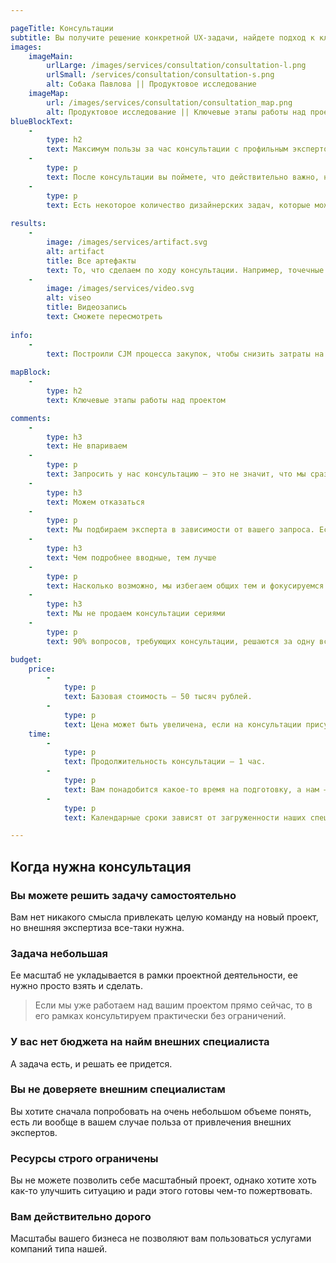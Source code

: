 ```yaml
---

pageTitle: Консультации
subtitle: Вы получите решение конкретной UX-задачи, найдете подход к ключевой проблеме или сфокусируетесь на самом важном с точки зрения интерфейса.
images:
    imageMain:
        urlLarge: /images/services/consultation/consultation-l.png 
        urlSmall: /services/consultation/consultation-s.png
        alt: Собака Павлова || Продуктовое исследование
    imageMap:
        url: /images/services/consultation/consultation_map.png
        alt: Продуктовое исследование || Ключевые этапы работы над проектом
blueBlockText:
    -
        type: h2
        text: Максимум пользы за час консультации с профильным экспертом
    -
        type: p
        text: После консультации вы поймете, что действительно важно, на чем стоит сфокусироваться, а какие затраты не принесут вам желаемого эффекта.
    -
        type: p
        text: Есть некоторое количество дизайнерских задач, которые можно решить в рамках одной консультации, без необходимости организовывать целый проект.
    
results:
    -
        image: /images/services/artifact.svg
        alt: artifact
        title: Все артефакты
        text: То, что сделаем по ходу консультации. Например, точечные комментарии к вашему интерфейсу, наброски в Миро, план действий для самостоятельного решения задачи
    -
        image: /images/services/video.svg
        alt: viseo
        title: Видеозапись
        text: Сможете пересмотреть
                                             
info: 
    -
        text: Построили CJM процесса закупок, чтобы снизить затраты на их проведение.
        
mapBlock:
    -
        type: h2
        text: Ключевые этапы работы над проектом

comments:
    -
        type: h3
        text: Не впариваем
    -
        type: p
        text: Запросить у нас консультацию — это не значит, что мы сразу начнет ее активно продавать. Мы не оказываем консультации по всему многообразию тем и прекрасно понимаем зоны своей некомпетенции.
    -
        type: h3
        text: Можем отказаться
    -
        type: p
        text: Мы подбираем эксперта в зависимости от вашего запроса. Если у нас нет подходящего консультанта, то мы попросту откажемся.
    -
        type: h3
        text: Чем подробнее вводные, тем лучше
    -
        type: p
        text: Насколько возможно, мы избегаем общих тем и фокусируемся на конкретной частной задаче. Поэтому чем подробнее вы опишете задачу или проблему перед консультацией, тем лучше.
    -
        type: h3
        text: Мы не продаем консультации сериями
    -
        type: p
        text: 90% вопросов, требующих консультации, решаются за одну встречу.

budget:
    price:
        -
            type: p
            text: Базовая стоимость — 50 тысяч рублей.
        -
            type: p
            text: Цена может быть увеличена, если на консультации присутствует более одного участника с вашей стороны, а также есть особые запросы по формату и содержанию.
    time:
        -
            type: p
            text: Продолжительность консультации — 1 час.
        -
            type: p
            text: Вам понадобится какое-то время на подготовку, а нам — 2-3 дня на фиксацию итогов.
        -
            type: p
            text: Календарные сроки зависят от загруженности наших специалистов и вашего расписания.

---
```


## Когда нужна консультация

### Вы можете решить задачу самостоятельно

Вам нет никакого смысла привлекать целую команду на новый проект, но внешняя экспертиза все-таки нужна.

### Задача небольшая

Ее масштаб не укладывается в рамки проектной деятельности, ее нужно просто взять и сделать.

> Если мы уже работаем над вашим проектом прямо сейчас, то в его рамках консультируем практически без ограничений.

### У вас нет бюджета на найм внешних специалиста

А задача есть, и решать ее придется.

### Вы не доверяете внешним специалистам

Вы хотите сначала попробовать на очень небольшом объеме понять, есть ли вообще в вашем случае польза от привлечения внешних экспертов.

### Ресурсы строго ограничены

Вы не можете позволить себе масштабный проект, однако хотите хоть как-то улучшить ситуацию и ради этого готовы чем-то пожертвовать.

### Вам действительно дорого

Масштабы вашего бизнеса не позволяют вам пользоваться услугами компаний типа нашей.
